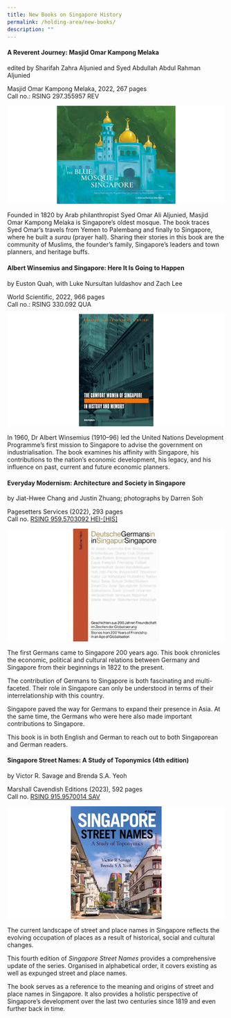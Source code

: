```yaml
---
title: New Books on Singapore History
permalink: /holding-area/new-books/
description: ""
---
```

#### **A Reverent Journey: Masjid Omar Kampong Melaka**
edited by Sharifah Zahra Aljunied and Syed Abdullah Abdul Rahman Aljunied 

Masjid Omar Kampong Melaka, 2022, 267 pages <br>
Call no.: RSING 297.355957 REV

![](/images/Vol%2018%20Issue%204/New%20Books/book1.png)

Founded in 1820 by Arab philanthropist Syed Omar Ali Aljunied, Masjid Omar Kampong Melaka is Singapore’s oldest mosque. The book traces Syed Omar’s travels from Yemen to Palembang and finally to Singapore, where he built a *surau* (prayer hall). Sharing their stories in this book are the community of Muslims, the founder’s family, Singapore’s leaders and town planners, and heritage buffs.  

#### **Albert Winsemius and Singapore: Here It Is Going to Happen**
by Euston Quah, with Luke Nursultan Iuldashov and Zach Lee

World Scientific, 2022, 966 pages <br>
Call no.: RSING 330.092 QUA

![](/images/Vol%2018%20Issue%204/New%20Books/book2.png)

In 1960, Dr Albert Winsemius (1910–96) led the United Nations Development Programme’s first mission to Singapore to advise the government on industrialisation. The book examines his affinity with Singapore, his contributions to the nation’s economic development, his legacy, and his influence on past, current and future economic planners.

#### **Everyday Modernism: Architecture and Society in Singapore**
by Jiat-Hwee Chang and
Justin Zhuang; photographs by
Darren Soh 

Pagesetters Services (2022), 293 pages <br> Call no. [RSING 959.5703092 HEI-[HIS]](https://catalogue.nlb.gov.sg/cgi-bin/spydus.exe/ENQ/WPAC/BIBENQ?SETLVL=1&BRN=205855398)

![](/images/Vol%2018%20Issue%204/New%20Books/book3.png)

The first Germans came to Singapore 200 years ago. This book chronicles the economic, political and cultural relations between Germany and Singapore from their beginnings in 1822 to the present.

The contribution of Germans to Singapore is both fascinating and multi-faceted. Their role in Singapore can only be understood in terms of their interrelationship with this country. 

Singapore paved the way for Germans to expand their presence in Asia. At the same time, the Germans who were here also made important contributions to Singapore. 

This book is in both English and German to reach out to both Singaporean and German readers.

#### **Singapore Street Names: A Study of Toponymics (4th edition)**
by Victor R. Savage and Brenda S.A. Yeoh

Marshall Cavendish Editions (2023), 
592 pages <br>
Call no. [RSING 915.9570014 SAV](https://catalogue.nlb.gov.sg/cgi-bin/spydus.exe/ENQ/WPAC/BIBENQ?SETLVL=1&BRN=205854725)

![](/images/Vol%2018%20Issue%204/New%20Books/book4.png)

The current landscape of street and place names in Singapore reflects the evolving occupation of places as a result of historical, social and cultural changes.

This fourth edition of *Singapore Street Names* provides a comprehensive update of the series. Organised in alphabetical order, it covers existing as well as expunged street and place names. 

The book serves as a reference to the meaning and origins of street and place names in Singapore. It also provides a holistic perspective of Singapore’s development over the last two centuries since 1819 and even further back in time.